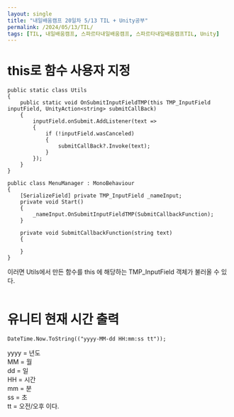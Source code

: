 ```yaml
---
layout: single
title: "내일배움캠프 20일차 5/13 TIL + Unity공부"
permalink: /2024/05/13/TIL/
tags: [TIL, 내일배움캠프, 스파르타내일배움캠프, 스파르타내일배움캠프TIL, Unity]
---
```

# this로 함수 사용자 지정
```
public static class Utils
{
	public static void OnSubmitInputFieldTMP(this TMP_InputField inputField, UnityAction<string> submitCallBack)
	{
		inputField.onSubmit.AddListener(text =>
		{
			if (!inputField.wasCanceled)
			{
				submitCallBack?.Invoke(text);
			}
		});
	}
}
```
```
public class MenuManager : MonoBehaviour
{
	[SerializeField] private TMP_InputField _nameInput;
	private void Start()
	{
		_nameInput.OnSubmitInputFieldTMP(SubmitCallbackFunction);
	}

	private void SubmitCallbackFunction(string text)
	{

	}
}
```
이러면 Utils에서 만든 함수를 this 에 해당하는 TMP_InputField 객체가 불러올 수 있다.<br>
<br>
# 유니티 현재 시간 출력
```
DateTime.Now.ToString(("yyyy-MM-dd HH:mm:ss tt"));
```
yyyy = 년도<br>
MM = 월<br>
dd = 일<br>
HH = 시간<br>
mm = 분<br>
ss = 초<br>
tt = 오전/오후 이다.
